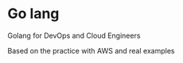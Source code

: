 # Go lang
Golang for DevOps and Cloud Engineers

Based on the practice with AWS and real examples







